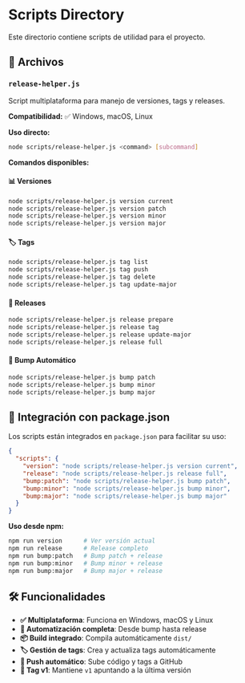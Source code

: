 # Scripts Directory

Este directorio contiene scripts de utilidad para el proyecto.

## 📁 Archivos

### `release-helper.js`

Script multiplataforma para manejo de versiones, tags y releases.

**Compatibilidad:** ✅ Windows, macOS, Linux

**Uso directo:**
```bash
node scripts/release-helper.js <command> [subcommand]
```

**Comandos disponibles:**

#### 📊 Versiones
```bash
node scripts/release-helper.js version current
node scripts/release-helper.js version patch
node scripts/release-helper.js version minor  
node scripts/release-helper.js version major
```

#### 🏷️ Tags
```bash
node scripts/release-helper.js tag list
node scripts/release-helper.js tag push
node scripts/release-helper.js tag delete
node scripts/release-helper.js tag update-major
```

#### 🚀 Releases
```bash
node scripts/release-helper.js release prepare
node scripts/release-helper.js release tag
node scripts/release-helper.js release update-major
node scripts/release-helper.js release full
```

#### 🔼 Bump Automático
```bash
node scripts/release-helper.js bump patch
node scripts/release-helper.js bump minor
node scripts/release-helper.js bump major
```

## 🔗 Integración con package.json

Los scripts están integrados en `package.json` para facilitar su uso:

```json
{
  "scripts": {
    "version": "node scripts/release-helper.js version current",
    "release": "node scripts/release-helper.js release full", 
    "bump:patch": "node scripts/release-helper.js bump patch",
    "bump:minor": "node scripts/release-helper.js bump minor",
    "bump:major": "node scripts/release-helper.js bump major"
  }
}
```

**Uso desde npm:**
```bash
npm run version      # Ver versión actual
npm run release      # Release completo
npm run bump:patch   # Bump patch + release
npm run bump:minor   # Bump minor + release  
npm run bump:major   # Bump major + release
```

## 🛠️ Funcionalidades

- **✅ Multiplataforma**: Funciona en Windows, macOS y Linux
- **🔄 Automatización completa**: Desde bump hasta release
- **📦 Build integrado**: Compila automáticamente `dist/`
- **🏷️ Gestión de tags**: Crea y actualiza tags automáticamente
- **🚀 Push automático**: Sube código y tags a GitHub
- **🎯 Tag v1**: Mantiene `v1` apuntando a la última versión